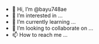 - 👋 Hi, I’m @bayu748ae
- 👀 I’m interested in ...
- 🌱 I’m currently learning ...
- 💞️ I’m looking to collaborate on ...
- 📫 How to reach me ...

<!---
bayu748ae/bayu748ae is a ✨ special ✨ repository because its `README.md` (this file) appears on your GitHub profile.
You can click the Preview link to take a look at your changes.
--->
